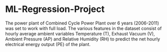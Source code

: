 # ML-Regression-Project
The power plant of Combined Cycle Power Plant over 6 years (2006-2011) was set to work with full load. 
The various features in the dataset consist of hourly average ambient variables Temperature (T), Exhaust Vacuum (V), Ambient Pressure (AP) and Relative Humidity (RH) to predict the net hourly electrical energy output (PE) of the plant.

